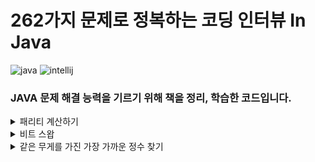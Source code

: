 # 262가지 문제로 정복하는 코딩 인터뷰 In Java

![java](https://img.shields.io/badge/Java-24.0.1-blue)
![intellij](https://img.shields.io/badge/IntelliJ%20IDEA-2025.1-lightslategray)

### JAVA 문제 해결 능력을 기르기 위해 책을 정리, 학습한 코드입니다.

<details>
<summary>
  패리티 계산하기
</summary>
  
  [나머지 값 기억](https://github.com/w00lam/interviews-in-java/blob/master/src/ch04/Parity_1.java)
  
  [하위 비트 지우기](https://github.com/w00lam/interviews-in-java/blob/master/src/ch04/Parity_2.java)
  
  [룩업 테이블](https://github.com/w00lam/interviews-in-java/blob/master/src/ch04/Parity_3.java)
  
  [교환 법칙](https://github.com/w00lam/interviews-in-java/blob/master/src/ch04/Parity_4.java)

  [응용(1)](https://github.com/w00lam/interviews-in-java/blob/master/src/ch04/ShiftBitToRight.java)

  [응용(2)](https://github.com/w00lam/interviews-in-java/blob/master/src/ch04/ModByPowerOfTwo.java)

  [응용(3)](https://github.com/w00lam/interviews-in-java/blob/master/src/ch04/IsPowerOfTwo.java)
  
</details>

<details>
<summary>
  비트 스왑
</summary>

  [비트 비교](https://github.com/w00lam/interviews-in-java/blob/master/src/ch04/Swap.java)

</details>

<details>
<summary>
  같은 무게를 가진 가장 가까운 정수 찾기
</summary>

  [비트 스왑](https://github.com/w00lam/interviews-in-java/blob/master/src/ch04/ClosestIntSameBitCount_1.java)

  [응용](https://github.com/w00lam/interviews-in-java/blob/master/src/ch04/ClosestIntSameBitCount_2.java)

</details>